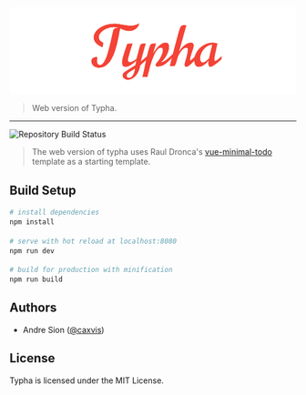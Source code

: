 <img src="assets/banner.png" alt="Typha Banner">

> Web version of Typha.

<hr>
<img src="https://travis-ci.org/caxvis/typha-web.svg?branch=master" alt="Repository Build Status">

> The web version of typha uses Raul Dronca's <a href="https://github.com/iRaul/vue-minimal-todo">vue-minimal-todo</a> template as a starting template.

## Build Setup

``` bash
# install dependencies
npm install

# serve with hot reload at localhost:8080
npm run dev

# build for production with minification
npm run build
```

## Authors

- Andre Sion (<a href="https://twitter.com/caxvis">@caxvis</a>)

## License

Typha is licensed under the MIT License.
